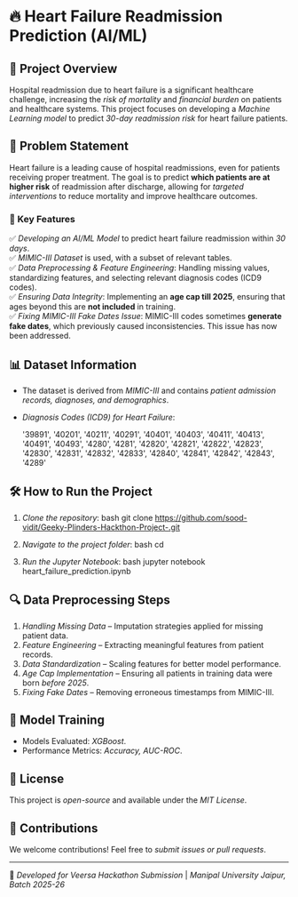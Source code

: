 # 🔥 Heart Failure Readmission Prediction (AI/ML)

## 📌 Project Overview
Hospital readmission due to heart failure is a significant healthcare challenge, increasing the *risk of mortality* and *financial burden* on patients and healthcare systems. This project focuses on developing a *Machine Learning model* to predict *30-day readmission risk* for heart failure patients.

## 🏥 Problem Statement
Heart failure is a leading cause of hospital readmissions, even for patients receiving proper treatment. The goal is to predict **which patients are at higher risk** of readmission after discharge, allowing for *targeted interventions* to reduce mortality and improve healthcare outcomes.

### 🔑 Key Features
✅ *Developing an AI/ML Model* to predict heart failure readmission within *30 days*.  
✅ *MIMIC-III Dataset* is used, with a subset of relevant tables.  
✅ *Data Preprocessing & Feature Engineering*: Handling missing values, standardizing features, and selecting relevant diagnosis codes (ICD9 codes).  
✅ *Ensuring Data Integrity*: Implementing an **age cap till 2025**, ensuring that ages beyond this are **not included** in training.  
✅ *Fixing MIMIC-III Fake Dates Issue*: MIMIC-III codes sometimes **generate fake dates**, which previously caused inconsistencies. This issue has now been addressed.  

## 📊 Dataset Information
- The dataset is derived from *MIMIC-III* and contains *patient admission records, diagnoses, and demographics*.
- *Diagnosis Codes (ICD9) for Heart Failure*:
  
  '39891', '40201', '40211', '40291', '40401', '40403', '40411', '40413', '40491', 
  '40493', '4280', '4281', '42820', '42821', '42822', '42823', '42830', '42831', 
  '42832', '42833', '42840', '42841', '42842', '42843', '4289'
  

## 🛠 How to Run the Project
1. *Clone the repository*:
   bash
   git clone <https://github.com/sood-vidit/Geeky-Plinders-Hackthon-Project-.git>
   
2. *Navigate to the project folder*:
   bash
   cd <Geeky-Blinders-Hackathon-Project->
   
3. *Run the Jupyter Notebook*:
   bash
   jupyter notebook heart_failure_prediction.ipynb
   

## 🔍 Data Preprocessing Steps
1. *Handling Missing Data* – Imputation strategies applied for missing patient data.
2. *Feature Engineering* – Extracting meaningful features from patient records.
3. *Data Standardization* – Scaling features for better model performance.
4. *Age Cap Implementation* – Ensuring all patients in training data were born *before 2025*.
5. *Fixing Fake Dates* – Removing erroneous timestamps from MIMIC-III.

## 🤖 Model Training
- Models Evaluated: *XGBoost*.
- Performance Metrics: *Accuracy, AUC-ROC*.

## 📜 License
This project is *open-source* and available under the *MIT License*.

## 🤝 Contributions
We welcome contributions! Feel free to *submit issues or pull requests*.

---

🚀 *Developed for Veersa Hackathon Submission* | *Manipal University Jaipur, Batch 2025-26*
